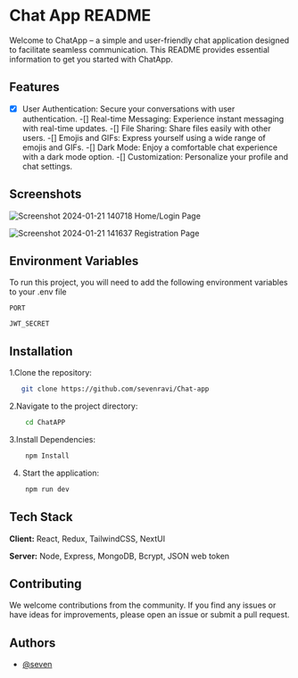 # 
#  Chat App README

Welcome to ChatApp – a simple and user-friendly chat application designed to facilitate seamless communication. This README provides essential information to get you started with ChatApp.



## Features

-[x] User Authentication: Secure your conversations with user authentication.
-[] Real-time Messaging: Experience instant messaging with real-time updates.
-[] File Sharing: Share files easily with other users.
-[] Emojis and GIFs: Express yourself using a wide range of emojis and GIFs.
-[] Dark Mode: Enjoy a comfortable chat experience with a dark mode option.
-[] Customization: Personalize your profile and chat settings.


## Screenshots

![Screenshot 2024-01-21 140718](https://github.com/sevenravi/Chat-app/assets/117193064/84e48fa2-d36d-4c3d-ade7-ec73d5b0c7e9)   Home/Login Page

![Screenshot 2024-01-21 141637](https://github.com/sevenravi/Chat-app/assets/117193064/7ab57ca8-bd31-470b-92b5-7fe9315113c8)  Registration Page


## Environment Variables

To run this project, you will need to add the following environment variables to your .env file

`PORT`

`JWT_SECRET`


## Installation

1.Clone the repository:

```bash
   git clone https://github.com/sevenravi/Chat-app
```

2.Navigate to the project directory:

```bash
    cd ChatAPP
```
3.Install Dependencies:
```bash
    npm Install
```
4. Start the application:
```bash
    npm run dev
```


## Tech Stack

**Client:** React, Redux, TailwindCSS, NextUI

**Server:** Node, Express, MongoDB, Bcrypt, JSON web token


## Contributing

We welcome contributions from the community. If you find any issues or have ideas for improvements, please open an issue or submit a pull request.


## Authors

- [@seven](https://github.com/sevenravi)

